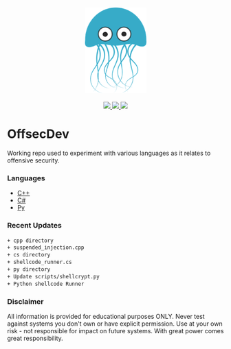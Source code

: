 <p align="center">
  <img src="_resources/img/0000.png">
  <br><br>
  <a href="https://twitter.com/m8sec">
    <img src="https://img.shields.io/twitter/follow/m8sec?color=blue&label=Twitter&logo=twitter&style=plastic">
  </a>
  <a href="https://github.com/m8sec">
    <img src="https://img.shields.io/github/followers/m8sec?color=gray&label=GitHub&logo=github&style=plastic">
  </a>
  <a href="https://www.youtube.com/@m8sec">
    <img src="https://img.shields.io/badge/Demos-YouTube-red?style=plastic&logo=youtube">
  </a>
</p>

# OffsecDev
Working repo used to experiment with various languages as it relates to offensive security.

### Languages
* [C++](cpp/)
* [C#](cs/)
* [Py](py/)

### Recent Updates
```txt
+ cpp directory
+ suspended_injection.cpp
+ cs directory
+ shellcode_runner.cs
+ py directory
+ Update scripts/shellcrypt.py
+ Python shellcode Runner
```

### Disclaimer
All information is provided for educational purposes ONLY. Never test against systems you don't own or have explicit permission. Use at your own risk - not responsible for impact on future systems. With great power comes great responsibility. 
